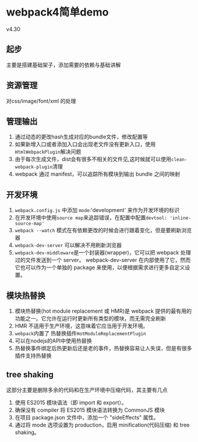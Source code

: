# webpack4简单demo

v4.30

## 起步

主要是搭建基础架子，添加需要的依赖与基础讲解

## 资源管理

对css/image/font/xml 的处理

## 管理输出

1. 通过动态的更改hash生成对应的bundle文件，修改配置等
2. 如果新增入口或者添加入口会出现老文件没有更新入口，使用`HtmlWebpackPlugin`解决问题
3. 由于每次生成文件，dist会有很多不相关的文件见,这时候就可以使用`clean-webpack-plugin`清理
4. webpack 通过 manifest，可以追踪所有模块到输出 bundle 之间的映射

## 开发环境

1. `webpack.config.js` 中添加 `mode`:'development' 来作为开发环境的标识
2. 在开发环境中使用`source map`来追踪错误，在配置中配置`devtool: 'inline-source-map'`
3. `webpack --watch` 模式在有依赖更改的时候会进行跟着变化，但是要刷新浏览器
4. `webpack-dev-server` 可以解决不用刷新浏览器
5. `webpack-dev-middleware`是一个封装器(wrapper)，它可以把 webpack 处理过的文件发送到一个 server。 webpack-dev-server 在内部使用了它，然而它也可以作为一个单独的 package 来使用，以便根据需求进行更多自定义设置。

## 模块热替换

1. 模块热替换(hot module replacement 或 HMR)是 webpack 提供的最有用的功能之一。它允许在运行时更新所有类型的模块，而无需完全刷新
2. HMR 不适用于生产环境，这意味着它应当用于开发环境。
3. `webpack`内置了 热替换插件`HotModuleReplacementPlugin`
4. 可以在nodejs的API中使用热替换
5. 热替换事件绑定后热更新后还是老的事件，热替换容易让人失误，但是有很多插件支持热替换

## tree shaking

这部分主要是删除多余的代码和在生产环境中压缩代码，其主要有几点

1. 使用 ES2015 模块语法（即 import 和 export）。
2. 确保没有 compiler 将 ES2015 模块语法转换为 CommonJS 模块
3. 在项目 package.json 文件中，添加一个 "sideEffects" 属性。
4. 通过将 mode 选项设置为 production，启用 minification(代码压缩) 和 tree shaking。
